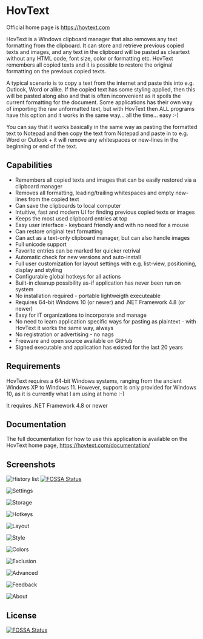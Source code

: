 # HovText

Official home page is https://hovtext.com

HovText is a Windows clipboard manager that also removes any text formatting from the clipboard. It can store and retrieve previous copied texts and images, and any text in the clipboard will be pasted as cleartext without any HTML code, font size, color or formatting etc. HovText remembers all copied texts and it is possible to restore the original formatting on the previous copied texts.

A typical scenario is to copy a text from the internet and paste this into e.g. Outlook, Word or alike. If the copied text has some styling applied, then this will be pasted along also and that is often inconvenient as it spoils the current formatting for the document. Some applications has their own way of importing the raw unformatted text, but with HovText then ALL programs have this option and it works in the same way... all the time... easy :-)

You can say that it works basically in the same way as pasting the formatted text to Notepad and then copy the text from Notepad and paste in to e.g. Word or Outlook + it will remove any whitespaces or new-lines in the beginning or end of the text.

## Capabilities

* Remembers all copied texts and images that can be easily restored via a clipboard manager
* Removes all formatting, leading/trailing whitespaces and empty new-lines from the copied text
* Can save the clipboards to local computer
* Intuitive, fast and modern UI for finding previous copied texts or images
* Keeps the most used clipboard entries at top
* Easy user interface - keyboard friendly and with no need for a mouse
* Can restore original text formatting
* Can act as a text-only clipboard manager, but can also handle images
* Full unicode support
* Favorite entries can be marked for quicker retrival
* Automatic check for new versions and auto-install
* Full user customization for layout settings with e.g. list-view, positioning, display and styling
* Configurable global hotkeys for all actions
* Built-in cleanup possibility as-if application has never been run on system
* No installation required - portable lightweigth executeable
* Requires 64-bit Windows 10 (or newer) and .NET Framework 4.8 (or newer)
* Easy for IT organizations to incorporate and manage
* No need to learn application specific ways for pasting as plaintext - with HovText it works the same way, always
* No registration or advertising - no nags
* Freeware and open source available on GitHub
* Signed executable and application has existed for the last 20 years

## Requirements

HovText requires a 64-bit Windows systems, ranging from the ancient Windows XP to Windows 11. However, support is only provided for Windows 10, as it is currently what I am using at home :-)

It requires .NET Framework 4.8 or newer

## Documentation

The full documentation for how to use this application is available on the HovText home page, https://hovtext.com/documentation/

## Screenshots

![History list](https://hovtext.com/documentation/images/HistoryList0.jpg?)
[![FOSSA Status](https://app.fossa.com/api/projects/git%2Bgithub.com%2FFlo-fro%2FHovText.svg?type=shield)](https://app.fossa.com/projects/git%2Bgithub.com%2FFlo-fro%2FHovText?ref=badge_shield)

![Settings](https://hovtext.com/documentation/images/General.jpg?)

![Storage](https://hovtext.com/documentation/images/Storage.jpg?)

![Hotkeys](https://hovtext.com/documentation/images/Hotkeys.jpg?)

![Layout](https://hovtext.com/documentation/images/Layout.jpg?)

![Style](https://hovtext.com/documentation/images/Style.jpg?)

![Colors](https://hovtext.com/documentation/images/Colors.jpg?)

![Exclusion](https://hovtext.com/documentation/images/Exclusion.jpg?)

![Advanced](https://hovtext.com/documentation/images/Advanced.jpg?)

![Feedback](https://hovtext.com/documentation/images/Feedback.jpg?)

![About](https://hovtext.com/documentation/images/About.jpg?)



## License
[![FOSSA Status](https://app.fossa.com/api/projects/git%2Bgithub.com%2FFlo-fro%2FHovText.svg?type=large)](https://app.fossa.com/projects/git%2Bgithub.com%2FFlo-fro%2FHovText?ref=badge_large)